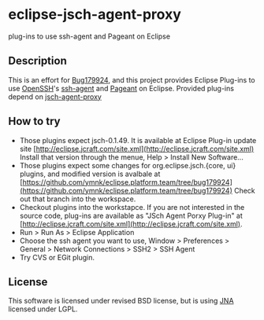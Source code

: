 # eclipse-jsch-agent-proxy
plug-ins to use ssh-agent and Pageant on Eclipse

## Description
This is an effort for [Bug179924](https://bugs.eclipse.org/bugs/show_bug.cgi?id=179924), and
this project provides Eclipse Plug-ins to use [OpenSSH](http://www.openssh.com/)'s [ssh-agent](http://en.wikipedia.org/wiki/Ssh-agent) and [Pageant](http://en.wikipedia.org/wiki/PuTTY#Applications) on Eclipse.
Provided plug-ins depend on [jsch-agent-proxy](http://www.jcraft.com/jsch-agent-proxy/)

## How to try
+    Those plugins expect jsch-0.1.49.
     It is available at Eclipse Plug-in update site [http://eclipse.jcraft.com/site.xml](http://eclipse.jcraft.com/site.xml)
     Install that version through the menue,
     Help > Install New Software...
+    Those plugins expect some changes for org.eclipse.jsch.{core, ui} plugins, and modified version is avalbale at
     [https://github.com/ymnk/eclipse.platform.team/tree/bug179924](https://github.com/ymnk/eclipse.platform.team/tree/bug179924)
     Check out that branch into the workspace.
+    Checkout plugins into the workstapce.
     If you are not interested in the source code, plug-ins are available as "JSch Agent Porxy Plug-in" at [http://eclipse.jcraft.com/site.xml](http://eclipse.jcraft.com/site.xml).
+    Run > Run As > Eclipse Application
+    Choose the ssh agent you want to use,
     Window > Preferences > General > Network Connections > SSH2 > SSH Agent
+ Try CVS or EGit plugin.

## License
This software is licensed under revised BSD license, but is using [JNA](https://github.com/twall/jna) licensed under LGPL.

